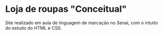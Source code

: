 # Loja de roupas "Conceitual"

Site realizado em aula de linguagem de marcação no Senai, com o intuito do estudo do HTML e CSS.